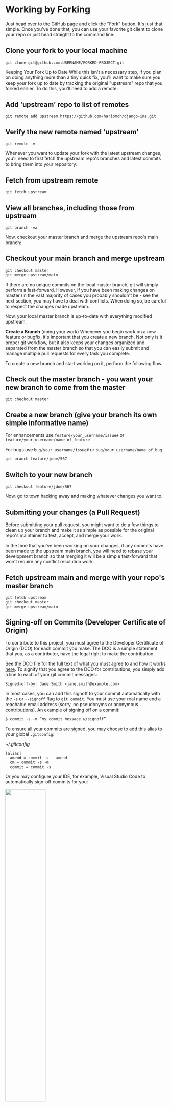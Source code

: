 # Working by Forking
Just head over to the GitHub page and click the "Fork" button. It's just that simple. Once you've done that, you can use your favorite git client to clone your repo or just head straight to the command line:

## Clone your fork to your local machine
```
git clone git@github.com:USERNAME/FORKED-PROJECT.git
```
Keeping Your Fork Up to Date
While this isn't a necessary step, if you plan on doing anything more than a tiny quick fix, you'll want to make sure you keep your fork up to date by tracking the original "upstream" repo that you forked earlier. To do this, you'll need to add a remote:

## Add 'upstream' repo to list of remotes
```
git remote add upstream https://github.com/hariomch/django-ims.git
``` 

## Verify the new remote named 'upstream'
```
git remote -v
```
Whenever you want to update your fork with the latest upstream changes, you'll need to first fetch the upstream repo's branches and latest commits to bring them into your repository:

## Fetch from upstream remote
```
git fetch upstream
```

## View all branches, including those from upstream
```
git branch -va
```
Now, checkout your master branch and merge the upstream repo's main branch:

## Checkout your main branch and merge upstream
```
git checkout master
git merge upstream/main
```
If there are no unique commits on the local master branch, git will simply perform a fast-forward. However, if you have been making changes on master (in the vast majority of cases you probably shouldn't be - see the next section, you may have to deal with conflicts. When doing so, be careful to respect the changes made upstream.

Now, your local master branch is up-to-date with everything modified upstream.

**Create a Branch** (doing your work)
Whenever you begin work on a new feature or bugfix, it's important that you create a new branch. Not only is it proper git workflow, but it also keeps your changes organized and separated from the master branch so that you can easily submit and manage multiple pull requests for every task you complete.

To create a new branch and start working on it, perform the following flow.

## Check out the master branch - you want your new branch to come from the master
```
git checkout master
```

## Create a new branch (give your branch its own simple informative name)
For enhancements use `feature/your_username/issue#` or `feature/your_username/name_of_feature`

For bugs use `bug/your_username/issue#` or `bug/your_username/name_of_bug`

```
git branch feature/jdoe/567
```

## Switch to your new branch
```
git checkout feature/jdoe/567
```
Now, go to town hacking away and making whatever changes you want to.

## Submitting your changes (a Pull Request)
Before submitting your pull request, you might want to do a few things to clean up your branch and make it as simple as possible for the original repo's maintainer to test, accept, and merge your work.

In the time that you've been working on your changes, if any commits have been made to the upstream main branch, you will need to rebase your development branch so that merging it will be a simple fast-forward that won't require any conflict resolution work.

## Fetch upstream main and merge with your repo's master branch
```
git fetch upstream
git checkout master
git merge upstream/main
```
## <a name="commit-signing">Signing-off on Commits (Developer Certificate of Origin)</a>

To contribute to this project, you must agree to the Developer Certificate of
Origin (DCO) for each commit you make. The DCO is a simple statement that you,
as a contributor, have the legal right to make the contribution.

See the [DCO](https://developercertificate.org) file for the full text of what you must agree to
and how it works [here](https://github.com/probot/dco#how-it-works).
To signify that you agree to the DCO for contributions, you simply add a line to each of your
git commit messages:

```
Signed-off-by: Jane Smith <jane.smith@example.com>
```

In most cases, you can add this signoff to your commit automatically with the
`-s` or `--signoff` flag to `git commit`. You must use your real name and a reachable email
address (sorry, no pseudonyms or anonymous contributions). An example of signing off on a commit:

```
$ commit -s -m “my commit message w/signoff”
```

To ensure all your commits are signed, you may choose to add this alias to your global `.gitconfig`:

_~/.gitconfig_

```
[alias]
  amend = commit -s --amend
  cm = commit -s -m
  commit = commit -s
```

Or you may configure your IDE, for example, Visual Studio Code to automatically sign-off commits for you:

<a href="https://user-images.githubusercontent.com/7570704/64490167-98906400-d25a-11e9-8b8a-5f465b854d49.png" ><img src="https://user-images.githubusercontent.com/7570704/64490167-98906400-d25a-11e9-8b8a-5f465b854d49.png" width="50%"><a>

## If there were any new commits, rebase your development branch
```
git checkout feature/jdoe/567
git rebase master
```
Now, it may be desirable to squash some of your smaller commits down into a small number of larger more cohesive commits. You can do this with an interactive rebase:

## Rebase all commits on your development branch
```
git checkout
git rebase -i master
```
This will open up a text editor where you can specify which commits to squash.

## Submitting
Once you've committed and pushed all of your changes to GitHub, go to the page for your fork on GitHub, select your development branch, and click the pull request button. If you need to make any adjustments to your pull request, just push the updates to GitHub. Your pull request will automatically track the changes in your development branch and update it.

